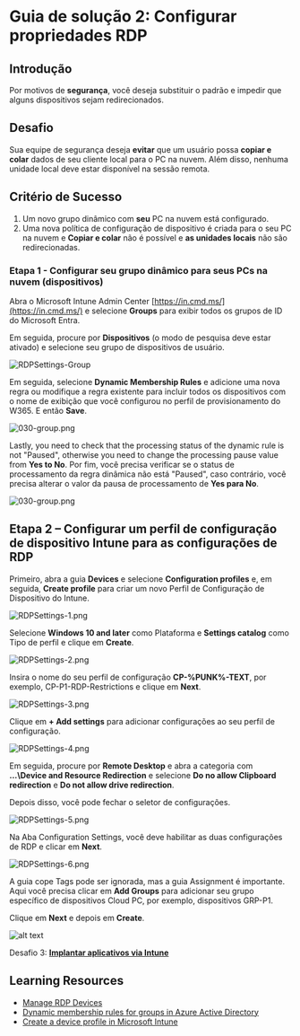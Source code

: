 # Guia de solução 2: Configurar propriedades RDP

## Introdução

Por  motivos de **segurança**, você deseja substituir o padrão e impedir que alguns dispositivos sejam redirecionados.

## Desafio

Sua equipe de segurança deseja **evitar** que um usuário possa **copiar e colar** dados de seu cliente local para o PC na nuvem.
Além disso, nenhuma unidade local deve estar disponível na sessão remota.


## Critério de Sucesso

1. Um novo grupo dinâmico com **seu** PC na nuvem está configurado.
2. Uma nova política de configuração de dispositivo é criada para o seu PC na nuvem e **Copiar e colar** não é possível e **as unidades locais** não são redirecionadas.


### Etapa 1 - Configurar seu grupo dinâmico para seus PCs na nuvem (dispositivos)

Abra o Microsoft Intune Admin Center [https://in.cmd.ms/](https://in.cmd.ms/) e selecione **Groups** para exibir todos os grupos de ID do Microsoft Entra. 

Em seguida, procure por **Dispositivos** (o modo de pesquisa deve estar ativado) e selecione seu grupo de dispositivos de usuário.

![RDPSettings-Group](../Images/W365/02-RDPSettings-1.png)

Em seguida, selecione **Dynamic Membership Rules** e adicione uma nova regra ou modifique a regra existente para incluir todos os dispositivos com o nome de exibição que você configurou no perfil de provisionamento do W365. E então **Save**. 

![030-group.png](../Images/W365/02-RDPSettings-2.png)

Lastly, you need to check that the processing status of the dynamic rule is not "Paused", otherwise you need to change the processing pause value from **Yes to No**.
Por fim, você precisa verificar se o status de processamento da regra dinâmica não está "Paused", caso contrário, você precisa alterar o valor da pausa de processamento de **Yes para No**.

![030-group.png](../Images/W365/02-RDPSettings-3.png)

## Etapa 2 – Configurar um perfil de configuração de dispositivo Intune para as configurações de RDP

Primeiro, abra a  guia **Devices** e selecione **Configuration profiles** e, em seguida, **Create profile** para criar um novo Perfil de Configuração de Dispositivo do Intune.

![RDPSettings-1.png](../Images/W365/02-RDPSettings-1.png)

Selecione **Windows 10 and later** como Plataforma e **Settings catalog** como Tipo de perfil e clique em **Create**.

![RDPSettings-2.png](../Images/W365/02-RDPSettings-2.png)

Insira o nome do seu perfil de configuração **CP-%PUNK%-TEXT**, por exemplo, CP-P1-RDP-Restrictions e clique em **Next**.

![RDPSettings-3.png](../Images/W365/02-RDPSettings-3.png)

Clique em **+ Add settings** para adicionar configurações ao seu perfil de configuração. 

![RDPSettings-4.png](../Images/W365/02-RDPSettings-4.png)

Em seguida, procure por **Remote Desktop** e abra a categoria com **...\Device and Resource Redirection** e selecione **Do no allow Clipboard redirection** e **Do not allow drive redirection**.

Depois disso, você pode fechar o seletor de configurações.

![RDPSettings-5.png](../Images/W365/02-RDPSettings-5.png)

Na Aba Configuration Settings, você deve habilitar as duas configurações de RDP e clicar em **Next**.

![RDPSettings-6.png](../Images/W365/02-RDPSettings-6.png)

A guia cope Tags pode ser ignorada, mas a guia Assignment é importante. Aqui você precisa clicar em **Add Groups**  para adicionar seu grupo específico de dispositivos Cloud PC, por exemplo, dispositivos GRP-P1.


Clique em **Next** e depois em **Create**.

![alt text](../Images/W365/02-RDPSettings-7.png)

Desafio 3: **[Implantar aplicativos via Intune](03-W365-App-Deployment.md)**

## Learning Resources
- [Manage RDP Devices](https://learn.microsoft.com/en-us/windows-365/enterprise/manage-rdp-device-redirections)
- [Dynamic membership rules for groups in Azure Active Directory](https://learn.microsoft.com/en-us/azure/active-directory/enterprise-users/groups-dynamic-membership)
- [Create a device profile in Microsoft Intune](https://learn.microsoft.com/en-us/mem/intune/configuration/device-profile-create)